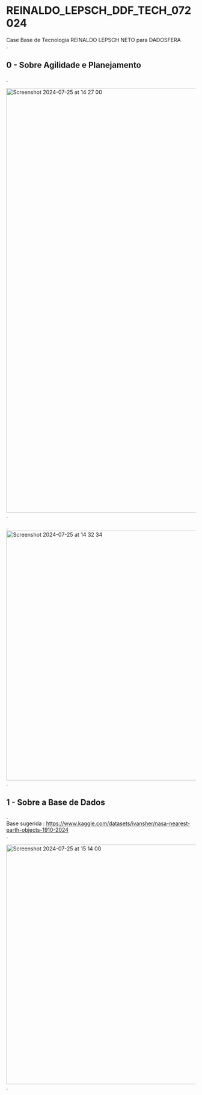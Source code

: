 # REINALDO_LEPSCH_DDF_TECH_072024
Case Base de Tecnologia REINALDO LEPSCH NETO para DADOSFERA  
.  
## 0 - Sobre Agilidade e Planejamento  
.  

<img width="1130" alt="Screenshot 2024-07-25 at 14 27 00" src="https://github.com/user-attachments/assets/cd06e760-5089-48e9-8891-6f272b96d858">  
.  

.   
<img width="665" alt="Screenshot 2024-07-25 at 14 32 34" src="https://github.com/user-attachments/assets/d464d528-d075-4aa5-bd35-e92549b899ac">  
.  
## 1 - Sobre a Base de Dados  
.  
Base sugerida : https://www.kaggle.com/datasets/ivansher/nasa-nearest-earth-objects-1910-2024  
.  

<img width="638" alt="Screenshot 2024-07-25 at 15 14 00" src="https://github.com/user-attachments/assets/610d6252-22d9-4f00-a397-cd6ce2e31688">  
.  

